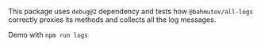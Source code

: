 This package uses `debug@2` dependency and tests how `@bahmutov/all-logs` correctly proxies its methods and collects all the log messages.

Demo with `npm run logs`

